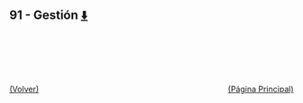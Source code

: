 
<html>
<body>
<h2>91 - Gestión <a href="https://downgit.github.io/#/home?url=https://github.com/Apuntes-FIUBA/Apuntes-Electronica/tree/main/91 - Gestión" style="font-size:20px">  ⬇️ </a></h2>
<ul>
</ul>
</body>
</html>






<br><br><br><br><br><a href="../" style="float: left">(Volver)</a> <a href="https://apuntes-fiuba.github.io/Apuntes-Electronica" style="float: right">(Página Principal)</a>
